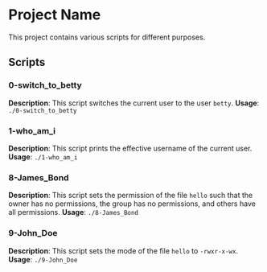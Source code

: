 # Project Name

This project contains various scripts for different purposes.

## Scripts

### 0-switch_to_betty
**Description**: This script switches the current user to the user `betty`.
**Usage**: `./0-switch_to_betty`

### 1-who_am_i
**Description**: This script prints the effective username of the current user.
**Usage**: `./1-who_am_i`

### 8-James_Bond
**Description**: This script sets the permission of the file `hello` such that the owner has no permissions, the group has no permissions, and others have all permissions.
**Usage**: `./8-James_Bond`

### 9-John_Doe
**Description**: This script sets the mode of the file `hello` to `-rwxr-x-wx`.
**Usage**: `./9-John_Doe`

